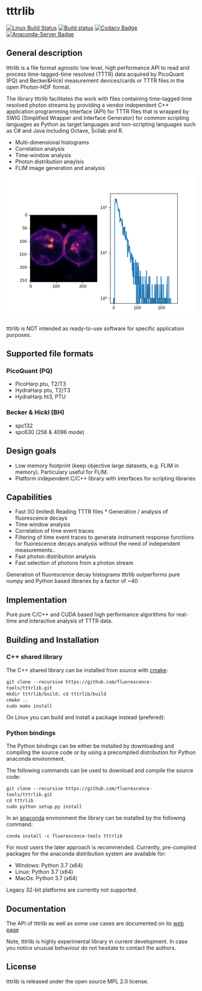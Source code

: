 # tttrlib
[![Linux Build Status](https://travis-ci.org/fluorescence-tools/tttrlib.svg)](https://travis-ci.org/fluorescence-tools/tttrlib)
[![Build status](https://ci.appveyor.com/api/projects/status/5vkysayn6chgih0d?svg=true)](https://ci.appveyor.com/project/tpeulen/tttrlib)
[![Codacy Badge](https://api.codacy.com/project/badge/Grade/1f727cbedb48433ea256cc81cca58fb2)](https://www.codacy.com/manual/tpeulen/tttrlib?utm_source=github.com&amp;utm_medium=referral&amp;utm_content=Fluorescence-Tools/tttrlib&amp;utm_campaign=Badge_Grade)
[![Anaconda-Server Badge](https://anaconda.org/tpeulen/tttrlib/badges/installer/conda.svg)](https://conda.anaconda.org/tpeulen)

## General description
tttrlib is a file format agnostic low level, high performance API to 
read and process time-tagged-time resolved (TTTR) data acquired by 
PicoQuant (PQ) and Becker&Hickl measurement devices/cards or TTTR 
files in the open Photon-HDF format.

The library tttrlib facilitates the work with files containing 
time-tagged time resolved photon streams by providing 
a vendor independent C++ application programming interface (API) 
for TTTR files that is wrapped by SWIG (Simplified Wrapper and Interface 
Generator) for common scripting languages as Python as target languages 
and non-scripting languages such as C# and Java including Octave, 
Scilab and R.

 * Multi-dimensional histograms
 * Correlation analysis
 * Time-window analysis
 * Photon distribution anaylsis
 * FLIM image generation and analysis

![LabelLib and other software/libraries][3]

tttrlib is NOT intended as ready-to-use software for specific application purposes.

## Supported file formats
### PicoQuant (PQ)
* PicoHarp ptu, T2/T3
* HydraHarp ptu, T2/T3
* HydraHarp ht3, PTU

### Becker & Hickl (BH)
* spc132 
* spc630 (256 & 4096 mode)

## Design goals
* Low memory footprint (keep objective large datasets, e.g.  FLIM in memory). 
  Particulary useful for FLIM.
* Platform independent C/C++ library with interfaces for scripting libraries 

## Capabilities
* Fast (IO limited) Reading TTTR files *  Generation / analysis of fluorescence decays
* Time window analysis
* Correlation of time event traces
* Filtering of time event traces to generate instrument response functions for 
  fluorescence decays analysis without the need of independent measurements.. 
* Fast photon distribution analysis
* Fast selection of photons from a photon stream
 
Generation of fluorescence decay histograms tttrlib outperforms pure numpy and Python based
libraries by a factor of ~40  

## Implementation
Pure pure C/C++ and CUDA based high performance algorithms for real-time and interactive 
analysis of TTTR data.

## Building and Installation

### C++ shared library

The C++ shared library can be installed from source with [cmake](https://cmake.org/):

```console
git clone --recursive https://github.com/fluorescence-tools/tttrlib.git
mkdir tttrlib/build; cd tttrlib/build
cmake ..
sudo make install
```

On Linux you can build and install a package instead (prefered):

### Python bindings
The Python bindings can be either be installed by downloading and compiling the source code or by using a 
precompiled distribution for Python anaconda environment.


The following commands can be used to download and compile the source code:

```console
git clone --recursive https://github.com/fluorescence-tools/tttrlib.git
cd tttrlib
sudo python setup.py install
```

In an [anaconda](https://www.anaconda.com/) environment the library can 
be installed by the following command: 
```console
conda install -c fluorescence-tools tttrlib
```

For most users the later approach is recommended. Currently, pre-compiled 
packages for the anaconda distribution system are available for:

* Windows: Python 3.7 (x64)
* Linux: Python 3.7 (x64)
* MacOs: Python 3.7 (x64)

Legacy 32-bit platforms are currently not supported.

## Documentation

The API of tttrlib as well as some use cases are documented 
on its [web page](https://fluorescence-tools.github.io/tttrlib) 

Note, tttrlib is highly experimental library in current development. In 
case you notice unusual behaviour do not hesitate to contact the authors. 
    

## License

tttrlib is released under the open source MPL 2.0 license.

[3]: docs/_build/html/_images/imaging_tutorial.png "LabelLib and other software/libraries"